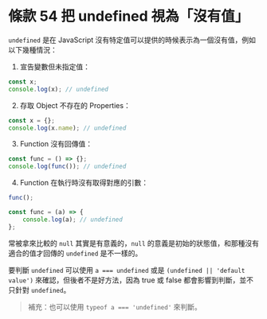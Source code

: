 # 條款 54 把 undefined 視為「沒有值」

`undefined` 是在 JavaScript 沒有特定值可以提供的時候表示為一個沒有值，例如以下幾種情況：

1. 宣告變數但未指定值：
```javascript
const x;
console.log(x); // undefined
```
2. 存取 Object 不存在的 Properties：
```javascript
const x = {};
console.log(x.name); // undefined
```
3. Function 沒有回傳值：
```javascript
const func = () => {};
console.log(func()); // undefined
```
4. Function 在執行時沒有取得對應的引數：
```javascript
func();

const func = (a) => {
    console.log(a); // undefined
};
```

常被拿來比較的 `null` 其實是有意義的，`null` 的意義是初始的狀態值，和那種沒有適合的值才回傳的 `undefined` 是不一樣的。

要判斷 `undefined` 可以使用 `a === undefined` 或是 `(undefined || 'default value')` 來確認，但後者不是好方法，因為 true 或 false 都會影響到判斷，並不只針對 `undefined`。

> 補充：也可以使用 `typeof a === 'undefined'` 來判斷。
